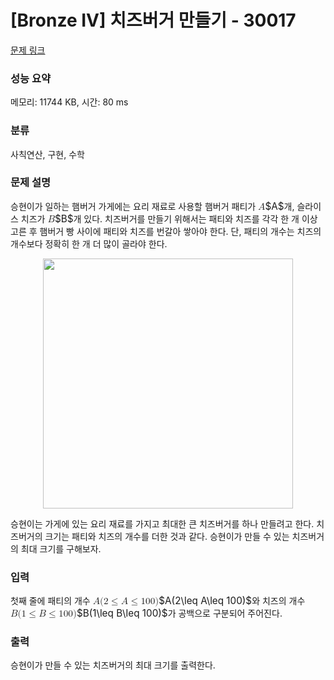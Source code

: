 # [Bronze IV] 치즈버거 만들기 - 30017 

[문제 링크](https://www.acmicpc.net/problem/30017) 

### 성능 요약

메모리: 11744 KB, 시간: 80 ms

### 분류

사칙연산, 구현, 수학

### 문제 설명

<p>승현이가 일하는 햄버거 가게에는 요리 재료로 사용할 햄버거 패티가 <mjx-container class="MathJax" jax="CHTML" style="font-size: 109%; position: relative;"><mjx-math class="MJX-TEX" aria-hidden="true"><mjx-mi class="mjx-i"><mjx-c class="mjx-c1D434 TEX-I"></mjx-c></mjx-mi></mjx-math><mjx-assistive-mml unselectable="on" display="inline"><math xmlns="http://www.w3.org/1998/Math/MathML"><mi>A</mi></math></mjx-assistive-mml><span aria-hidden="true" class="no-mathjax mjx-copytext">$A$</span></mjx-container>개, 슬라이스 치즈가 <mjx-container class="MathJax" jax="CHTML" style="font-size: 109%; position: relative;"><mjx-math class="MJX-TEX" aria-hidden="true"><mjx-mi class="mjx-i"><mjx-c class="mjx-c1D435 TEX-I"></mjx-c></mjx-mi></mjx-math><mjx-assistive-mml unselectable="on" display="inline"><math xmlns="http://www.w3.org/1998/Math/MathML"><mi>B</mi></math></mjx-assistive-mml><span aria-hidden="true" class="no-mathjax mjx-copytext">$B$</span></mjx-container>개 있다. 치즈버거를 만들기 위해서는 패티와 치즈를 각각 한 개 이상 고른 후 햄버거 빵 사이에 패티와 치즈를 번갈아 쌓아야 한다. 단, 패티의 개수는 치즈의 개수보다 정확히 한 개 더 많이 골라야 한다.</p>

<p style="text-align:center;"><img alt="" src="https://upload.acmicpc.net/4cc67b19-743a-4303-98d8-bdd1f0d0ca56/-/preview/" width="400px"></p>

<p>승현이는 가게에 있는 요리 재료를 가지고 최대한 큰 치즈버거를 하나 만들려고 한다. 치즈버거의 크기는 패티와 치즈의 개수를 더한 것과 같다. 승현이가 만들 수 있는 치즈버거의 최대 크기를 구해보자.</p>

### 입력 

 <p>첫째 줄에 패티의 개수 <mjx-container class="MathJax" jax="CHTML" style="font-size: 109%; position: relative;"><mjx-math class="MJX-TEX" aria-hidden="true"><mjx-mi class="mjx-i"><mjx-c class="mjx-c1D434 TEX-I"></mjx-c></mjx-mi><mjx-mo class="mjx-n"><mjx-c class="mjx-c28"></mjx-c></mjx-mo><mjx-mn class="mjx-n"><mjx-c class="mjx-c32"></mjx-c></mjx-mn><mjx-mo class="mjx-n" space="4"><mjx-c class="mjx-c2264"></mjx-c></mjx-mo><mjx-mi class="mjx-i" space="4"><mjx-c class="mjx-c1D434 TEX-I"></mjx-c></mjx-mi><mjx-mo class="mjx-n" space="4"><mjx-c class="mjx-c2264"></mjx-c></mjx-mo><mjx-mn class="mjx-n" space="4"><mjx-c class="mjx-c31"></mjx-c><mjx-c class="mjx-c30"></mjx-c><mjx-c class="mjx-c30"></mjx-c></mjx-mn><mjx-mo class="mjx-n"><mjx-c class="mjx-c29"></mjx-c></mjx-mo></mjx-math><mjx-assistive-mml unselectable="on" display="inline"><math xmlns="http://www.w3.org/1998/Math/MathML"><mi>A</mi><mo stretchy="false">(</mo><mn>2</mn><mo>≤</mo><mi>A</mi><mo>≤</mo><mn>100</mn><mo stretchy="false">)</mo></math></mjx-assistive-mml><span aria-hidden="true" class="no-mathjax mjx-copytext">$A(2\leq A\leq 100)$</span></mjx-container>와 치즈의 개수 <mjx-container class="MathJax" jax="CHTML" style="font-size: 109%; position: relative;"><mjx-math class="MJX-TEX" aria-hidden="true"><mjx-mi class="mjx-i"><mjx-c class="mjx-c1D435 TEX-I"></mjx-c></mjx-mi><mjx-mo class="mjx-n"><mjx-c class="mjx-c28"></mjx-c></mjx-mo><mjx-mn class="mjx-n"><mjx-c class="mjx-c31"></mjx-c></mjx-mn><mjx-mo class="mjx-n" space="4"><mjx-c class="mjx-c2264"></mjx-c></mjx-mo><mjx-mi class="mjx-i" space="4"><mjx-c class="mjx-c1D435 TEX-I"></mjx-c></mjx-mi><mjx-mo class="mjx-n" space="4"><mjx-c class="mjx-c2264"></mjx-c></mjx-mo><mjx-mn class="mjx-n" space="4"><mjx-c class="mjx-c31"></mjx-c><mjx-c class="mjx-c30"></mjx-c><mjx-c class="mjx-c30"></mjx-c></mjx-mn><mjx-mo class="mjx-n"><mjx-c class="mjx-c29"></mjx-c></mjx-mo></mjx-math><mjx-assistive-mml unselectable="on" display="inline"><math xmlns="http://www.w3.org/1998/Math/MathML"><mi>B</mi><mo stretchy="false">(</mo><mn>1</mn><mo>≤</mo><mi>B</mi><mo>≤</mo><mn>100</mn><mo stretchy="false">)</mo></math></mjx-assistive-mml><span aria-hidden="true" class="no-mathjax mjx-copytext">$B(1\leq B\leq 100)$</span></mjx-container>가 공백으로 구분되어 주어진다.</p>

### 출력 

 <p>승현이가 만들 수 있는 치즈버거의 최대 크기를 출력한다.</p>

